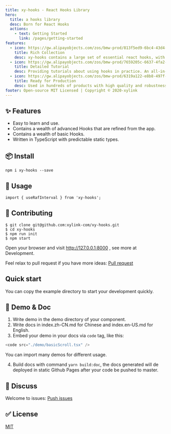 ```yaml
---
title: xy-hooks - React Hooks Library
hero:
  title: a hooks library
  desc: Born for React Hooks
  actions:
    - text: Getting Started
      link: /pages/getting-started
features:
  - icon: https://gw.alipayobjects.com/zos/bmw-prod/813f5ed9-6bc4-43d4-9f74-ec81ecf35733/k7htg6n4_w144_h144.png
    title: Rich Collection
    desc: xy-hooks contains a large set of essential react hooks, with demos and examples for each one of them.
  - icon: https://gw.alipayobjects.com/zos/bmw-prod/7659205c-6637-4fa2-8529-d32e5818304b/k7htflfb_w144_h144.png
    title: Detailed Tutorial
    desc: Providing tutorials about using hooks in practice. An all-in-one place to learn for pro coders and newcomers.
  - icon: https://gw.alipayobjects.com/zos/bmw-prod/6319a122-e8b8-497f-9b45-37cfbe77edaa/k7htfx7t_w144_h144.png
    title: Ready for Production
    desc: Used in hundreds of products with high quality and robustness.
footer: Open-source MIT Licensed | Copyright © 2020-xylink
---
```


## ✨ Features

- Easy to learn and use.
- Contains a wealth of advanced Hooks that are refined from the app.
- Contains a wealth of basic Hooks.
- Written in TypeScript with predictable static types.

## 📦 Install

```
npm i xy-hooks --save
```

## 🔨 Usage

```
import { useRafInterval } from 'xy-hooks';
```

## 🤝 Contributing

```
$ git clone git@github.com:xylink-com/xy-hooks.git
$ cd xy-hooks
$ npm run init
$ npm start
```

Open your browser and visit http://127.0.0.1:8000 , see more at Development.

Feel relax to pull request if you have more ideas: [Pull request](https://github.com/xylink-com/xy-hooks/pulls)

## Quick start

You can copy the example directory to start your development quickly.

## 🤡 Demo & Doc

1. Write demo in the demo directory of your component.
2. Write docs in index.zh-CN.md for Chinese and index.en-US.md for English.
3. Embed your demo in your docs via `code` tag, like this:
```ts
<code src="./demo/basicScroll.tsx" />
```
You can import many demos for different usage.

4. Build docs with command `yarn build:doc`, the docs generated will de deployed in static Github Pages after your code be pushed to master.

## 👥 Discuss

Welcome to issues: [Push issues](https://github.com/xylink-com/xy-hooks/issues)

## ✅ License

[MIT](https://github.com/xylink-com/xy-hooks/blob/master/LICENSE)
